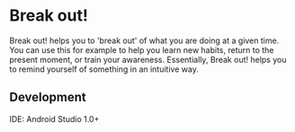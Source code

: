 Break out!
==========
Break out! helps you to 'break out' of what you are doing at a given time.
You can use this for example to help you learn new habits, return to the present moment, or train your awareness.
Essentially, Break out! helps you to remind yourself of something in an intuitive way.

Development
-----------
IDE: Android Studio 1.0+
